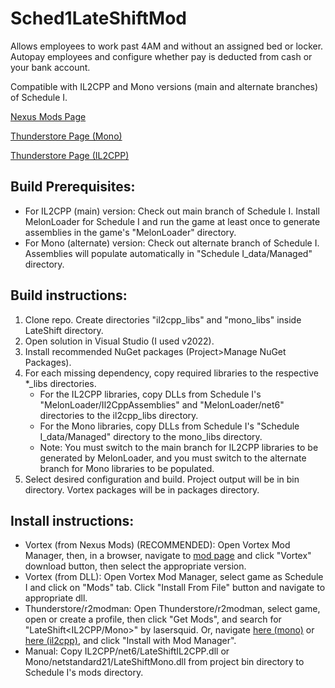 # Sched1LateShiftMod

Allows employees to work past 4AM and without an assigned bed or locker. Autopay employees and configure whether pay is deducted from cash or your bank account.

Compatible with IL2CPP and Mono versions (main and alternate branches) of Schedule I.

[Nexus Mods Page](https://www.nexusmods.com/schedule1/mods/????)

[Thunderstore Page (Mono)](https://thunderstore.io/c/schedule-i/p/lasersquid/LateShiftMono/)

[Thunderstore Page (IL2CPP)](https://thunderstore.io/c/schedule-i/p/lasersquid/LateShiftIL2CPP/)


## Build Prerequisites:
* For IL2CPP (main) version: Check out main branch of Schedule I. Install MelonLoader for Schedule I and run the game at least once to generate assemblies in the game's "MelonLoader" directory.
* For Mono (alternate) version: Check out alternate branch of Schedule I. Assemblies will populate automatically in "Schedule I_data/Managed" directory.


## Build instructions:
1. Clone repo. Create directories "il2cpp_libs" and "mono_libs" inside LateShift directory.
2. Open solution in Visual Studio (I used v2022).
3. Install recommended NuGet packages (Project>Manage NuGet Packages).
4. For each missing dependency, copy required libraries to the respective *_libs directories.
	* For the IL2CPP libraries, copy DLLs from Schedule I's "MelonLoader/Il2CppAssemblies" and "MelonLoader/net6" directories to the il2cpp_libs directory.
	* For the Mono libraries, copy DLLs from Schedule I's "Schedule I_data/Managed" directory to the mono_libs directory.
	* Note: You must switch to the main branch for IL2CPP libraries to be generated by MelonLoader, and you must switch to the alternate branch for Mono libraries to be populated.
5. Select desired configuration and build. Project output will be in bin directory. Vortex packages will be in packages directory.


## Install instructions:
* Vortex (from Nexus Mods) (RECOMMENDED): Open Vortex Mod Manager, then, in a browser, navigate to [mod page](https://www.nexusmods.com/schedule1/mods/????) and click "Vortex" download button, then select the appropriate version.
* Vortex (from DLL): Open Vortex Mod Manager, select game as Schedule I and click on "Mods" tab. Click "Install From File" button and navigate to appropriate dll.
* Thunderstore/r2modman: Open Thunderstore/r2modman, select game, open or create a profile, then click "Get Mods", and search for "LateShift<IL2CPP/Mono>" by lasersquid. Or, navigate [here (mono)](https://thunderstore.io/c/schedule-i/p/lasersquid/LateShiftMono/) or [here (il2cpp)](https://thunderstore.io/c/schedule-i/p/lasersquid/LateShiftIL2CPP/), and click "Install with Mod Manager".
* Manual: Copy IL2CPP/net6/LateShiftIL2CPP.dll or Mono/netstandard21/LateShiftMono.dll from project bin directory to Schedule I's mods directory.

